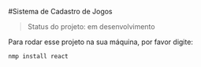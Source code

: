 #Sistema de Cadastro de Jogos

> Status do projeto: em desenvolvimento

Para rodar esse projeto na sua máquina, por favor digite:

```
nmp install react
```
